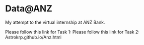 # Data@ANZ
My attempt to the virtual internship at ANZ Bank. 

Please follow this link for Task 1: 
Please follow this link for Task 2: Astrokrp.github.io/Anz.html
